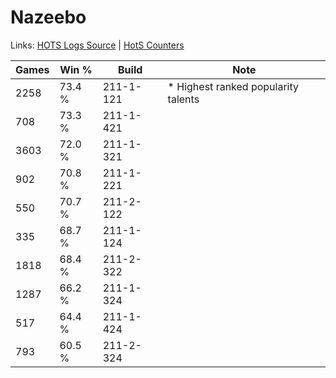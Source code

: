 # Nazeebo

Links: [HOTS Logs Source](https://www.hotslogs.com/Sitewide/HeroDetails?Hero=Nazeebo) | [HotS Counters](http://hotscounters.com/#/hero/Nazeebo)

Games  | Win %  | Build     | Note
-----  | -----  | -----     | ----
2258   | 73.4 % | 211-1-121 | * Highest ranked popularity talents
708    | 73.3 % | 211-1-421 | 
3603   | 72.0 % | 211-1-321 | 
902    | 70.8 % | 211-1-221 | 
550    | 70.7 % | 211-2-122 | 
335    | 68.7 % | 211-1-124 | 
1818   | 68.4 % | 211-2-322 | 
1287   | 66.2 % | 211-1-324 | 
517    | 64.4 % | 211-1-424 | 
793    | 60.5 % | 211-2-324 | 
